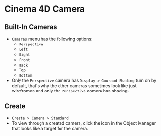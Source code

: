 # Cinema 4D Camera

## Built-In Cameras

- `Cameras` menu has the following options:
    - `Perspective`
    - `Left`
    - `Right`
    - `Front`
    - `Back`
    - `Top`
    - `Bottom`
- Only the `Perspective` camera has `Display > Gouraud Shading` turn on by default, that's why the other cameras sometimes look like just wireframes and only the `Perspective` camera has shading.

## Create

- `Create > Camera > Standard`
- To view through a created camera, click the icon in the Object Manager that looks like a target for the camera.
